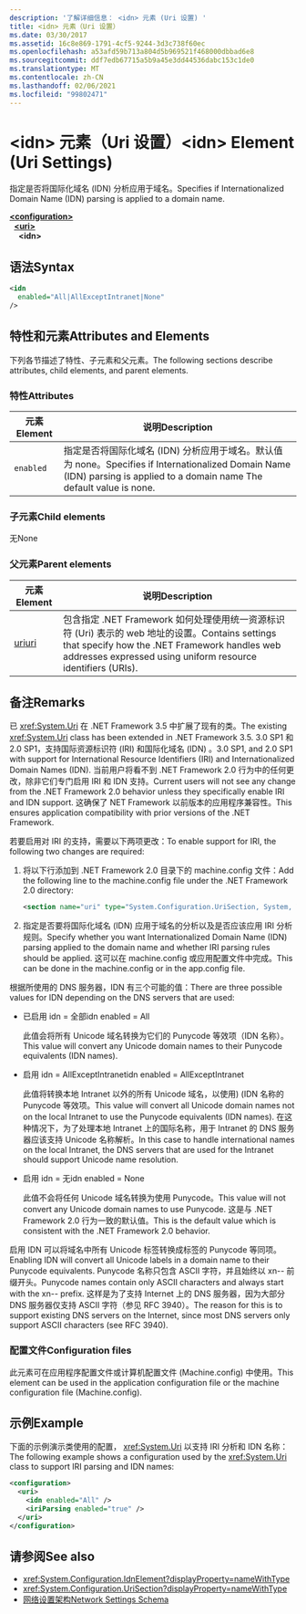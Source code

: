 ```yaml
---
description: '了解详细信息： <idn> 元素 (Uri 设置) '
title: <idn> 元素（Uri 设置）
ms.date: 03/30/2017
ms.assetid: 16c8e869-1791-4cf5-9244-3d3c738f60ec
ms.openlocfilehash: a53afd59b713a804d5b969521f468000dbbad6e8
ms.sourcegitcommit: ddf7edb67715a5b9a45e3dd44536dabc153c1de0
ms.translationtype: MT
ms.contentlocale: zh-CN
ms.lasthandoff: 02/06/2021
ms.locfileid: "99802471"
---
```

# <a name="idn-element-uri-settings"></a><span data-ttu-id="ba753-103">\<idn> 元素（Uri 设置）</span><span class="sxs-lookup"><span data-stu-id="ba753-103">\<idn> Element (Uri Settings)</span></span>

<span data-ttu-id="ba753-104">指定是否将国际化域名 (IDN) 分析应用于域名。</span><span class="sxs-lookup"><span data-stu-id="ba753-104">Specifies if Internationalized Domain Name (IDN) parsing is applied to a domain name.</span></span>
  
[**\<configuration>**](../configuration-element.md)  
&nbsp;&nbsp;[**\<uri>**](uri-element-uri-settings.md)  
&nbsp;&nbsp;&nbsp;&nbsp;**\<idn>**  
  
## <a name="syntax"></a><span data-ttu-id="ba753-105">语法</span><span class="sxs-lookup"><span data-stu-id="ba753-105">Syntax</span></span>  
  
```xml
<idn
  enabled="All|AllExceptIntranet|None"
/>  
```  
  
## <a name="attributes-and-elements"></a><span data-ttu-id="ba753-106">特性和元素</span><span class="sxs-lookup"><span data-stu-id="ba753-106">Attributes and Elements</span></span>  

 <span data-ttu-id="ba753-107">下列各节描述了特性、子元素和父元素。</span><span class="sxs-lookup"><span data-stu-id="ba753-107">The following sections describe attributes, child elements, and parent elements.</span></span>  
  
### <a name="attributes"></a><span data-ttu-id="ba753-108">特性</span><span class="sxs-lookup"><span data-stu-id="ba753-108">Attributes</span></span>  

|<span data-ttu-id="ba753-109">**元素**</span><span class="sxs-lookup"><span data-stu-id="ba753-109">**Element**</span></span>|<span data-ttu-id="ba753-110">**说明**</span><span class="sxs-lookup"><span data-stu-id="ba753-110">**Description**</span></span>|  
|-----------------|---------------------|  
|`enabled`|<span data-ttu-id="ba753-111">指定是否将国际化域名 (IDN) 分析应用于域名。默认值为 none。</span><span class="sxs-lookup"><span data-stu-id="ba753-111">Specifies if Internationalized Domain Name (IDN) parsing is applied to a domain name The default value is none.</span></span>|  

### <a name="child-elements"></a><span data-ttu-id="ba753-112">子元素</span><span class="sxs-lookup"><span data-stu-id="ba753-112">Child elements</span></span>

<span data-ttu-id="ba753-113">无</span><span class="sxs-lookup"><span data-stu-id="ba753-113">None</span></span>
  
### <a name="parent-elements"></a><span data-ttu-id="ba753-114">父元素</span><span class="sxs-lookup"><span data-stu-id="ba753-114">Parent elements</span></span>

|<span data-ttu-id="ba753-115">**元素**</span><span class="sxs-lookup"><span data-stu-id="ba753-115">**Element**</span></span>|<span data-ttu-id="ba753-116">**说明**</span><span class="sxs-lookup"><span data-stu-id="ba753-116">**Description**</span></span>|  
|-----------------|---------------------|  
|[<span data-ttu-id="ba753-117">uri</span><span class="sxs-lookup"><span data-stu-id="ba753-117">uri</span></span>](uri-element-uri-settings.md)|<span data-ttu-id="ba753-118">包含指定 .NET Framework 如何处理使用统一资源标识符 (Uri) 表示的 web 地址的设置。</span><span class="sxs-lookup"><span data-stu-id="ba753-118">Contains settings that specify how the .NET Framework handles web addresses expressed using uniform resource identifiers (URIs).</span></span>|  

## <a name="remarks"></a><span data-ttu-id="ba753-119">备注</span><span class="sxs-lookup"><span data-stu-id="ba753-119">Remarks</span></span>

<span data-ttu-id="ba753-120">已 <xref:System.Uri> 在 .NET Framework 3.5 中扩展了现有的类。</span><span class="sxs-lookup"><span data-stu-id="ba753-120">The existing <xref:System.Uri> class has been extended in .NET Framework 3.5.</span></span> <span data-ttu-id="ba753-121">3.0 SP1 和 2.0 SP1，支持国际资源标识符 (IRI) 和国际化域名 (IDN) 。</span><span class="sxs-lookup"><span data-stu-id="ba753-121">3.0 SP1, and 2.0 SP1 with support for International Resource Identifiers (IRI) and Internationalized Domain Names (IDN).</span></span> <span data-ttu-id="ba753-122">当前用户将看不到 .NET Framework 2.0 行为中的任何更改，除非它们专门启用 IRI 和 IDN 支持。</span><span class="sxs-lookup"><span data-stu-id="ba753-122">Current users will not see any change from the .NET Framework 2.0 behavior unless they specifically enable IRI and IDN support.</span></span> <span data-ttu-id="ba753-123">这确保了 NET Framework 以前版本的应用程序兼容性。</span><span class="sxs-lookup"><span data-stu-id="ba753-123">This ensures application compatibility with prior versions of the .NET Framework.</span></span>

<span data-ttu-id="ba753-124">若要启用对 IRI 的支持，需要以下两项更改：</span><span class="sxs-lookup"><span data-stu-id="ba753-124">To enable support for IRI, the following two changes are required:</span></span>

1. <span data-ttu-id="ba753-125">将以下行添加到 .NET Framework 2.0 目录下的 machine.config 文件：</span><span class="sxs-lookup"><span data-stu-id="ba753-125">Add the following line to the machine.config file under the .NET Framework 2.0 directory:</span></span>
  
    ```xml  
    <section name="uri" type="System.Configuration.UriSection, System, Version=2.0.0.0, Culture=neutral, PublicKeyToken=b77a5c561934e089" />  
    ```  
  
2. <span data-ttu-id="ba753-126">指定是否要将国际化域名 (IDN) 应用于域名的分析以及是否应该应用 IRI 分析规则。</span><span class="sxs-lookup"><span data-stu-id="ba753-126">Specify whether you want Internationalized Domain Name (IDN) parsing applied to the domain name and whether IRI parsing rules should be applied.</span></span> <span data-ttu-id="ba753-127">这可以在 machine.config 或应用配置文件中完成。</span><span class="sxs-lookup"><span data-stu-id="ba753-127">This can be done in the machine.config or in the app.config file.</span></span>

 <span data-ttu-id="ba753-128">根据所使用的 DNS 服务器，IDN 有三个可能的值：</span><span class="sxs-lookup"><span data-stu-id="ba753-128">There are three possible values for IDN depending on the DNS servers that are used:</span></span>

- <span data-ttu-id="ba753-129">已启用 idn = 全部</span><span class="sxs-lookup"><span data-stu-id="ba753-129">idn enabled = All</span></span>  

     <span data-ttu-id="ba753-130">此值会将所有 Unicode 域名转换为它们的 Punycode 等效项（IDN 名称）。</span><span class="sxs-lookup"><span data-stu-id="ba753-130">This value will convert any Unicode domain names to their Punycode equivalents (IDN names).</span></span>

- <span data-ttu-id="ba753-131">启用 idn = AllExceptIntranet</span><span class="sxs-lookup"><span data-stu-id="ba753-131">idn enabled = AllExceptIntranet</span></span>

     <span data-ttu-id="ba753-132">此值将转换本地 Intranet 以外的所有 Unicode 域名，以使用)  (IDN 名称的 Punycode 等效项。</span><span class="sxs-lookup"><span data-stu-id="ba753-132">This value will convert all Unicode domain names not on the local Intranet to use the Punycode equivalents (IDN names).</span></span> <span data-ttu-id="ba753-133">在这种情况下，为了处理本地 Intranet 上的国际名称，用于 Intranet 的 DNS 服务器应该支持 Unicode 名称解析。</span><span class="sxs-lookup"><span data-stu-id="ba753-133">In this case to handle international names on the local Intranet, the DNS servers that are used for the Intranet should support Unicode name resolution.</span></span>

- <span data-ttu-id="ba753-134">启用 idn = 无</span><span class="sxs-lookup"><span data-stu-id="ba753-134">idn enabled = None</span></span>

     <span data-ttu-id="ba753-135">此值不会将任何 Unicode 域名转换为使用 Punycode。</span><span class="sxs-lookup"><span data-stu-id="ba753-135">This value will not convert any Unicode domain names to use Punycode.</span></span> <span data-ttu-id="ba753-136">这是与 .NET Framework 2.0 行为一致的默认值。</span><span class="sxs-lookup"><span data-stu-id="ba753-136">This is the default value which is consistent with the .NET Framework 2.0 behavior.</span></span>

 <span data-ttu-id="ba753-137">启用 IDN 可以将域名中所有 Unicode 标签转换成标签的 Punycode 等同项。</span><span class="sxs-lookup"><span data-stu-id="ba753-137">Enabling IDN will convert all Unicode labels in a domain name to their Punycode equivalents.</span></span> <span data-ttu-id="ba753-138">Punycode 名称只包含 ASCII 字符，并且始终以 xn-- 前缀开头。</span><span class="sxs-lookup"><span data-stu-id="ba753-138">Punycode names contain only ASCII characters and always start with the xn-- prefix.</span></span> <span data-ttu-id="ba753-139">这样是为了支持 Internet 上的 DNS 服务器，因为大部分 DNS 服务器仅支持 ASCII 字符（参见 RFC 3940）。</span><span class="sxs-lookup"><span data-stu-id="ba753-139">The reason for this is to support existing DNS servers on the Internet, since most DNS servers only support ASCII characters (see RFC 3940).</span></span>

### <a name="configuration-files"></a><span data-ttu-id="ba753-140">配置文件</span><span class="sxs-lookup"><span data-stu-id="ba753-140">Configuration files</span></span>

<span data-ttu-id="ba753-141">此元素可在应用程序配置文件或计算机配置文件 (Machine.config) 中使用。</span><span class="sxs-lookup"><span data-stu-id="ba753-141">This element can be used in the application configuration file or the machine configuration file (Machine.config).</span></span>

## <a name="example"></a><span data-ttu-id="ba753-142">示例</span><span class="sxs-lookup"><span data-stu-id="ba753-142">Example</span></span>

<span data-ttu-id="ba753-143">下面的示例演示类使用的配置， <xref:System.Uri> 以支持 IRI 分析和 IDN 名称：</span><span class="sxs-lookup"><span data-stu-id="ba753-143">The following example shows a configuration used by the <xref:System.Uri> class to support IRI parsing and IDN names:</span></span>

```xml
<configuration>
  <uri>
    <idn enabled="All" />
    <iriParsing enabled="true" />
  </uri>
</configuration>
```

## <a name="see-also"></a><span data-ttu-id="ba753-144">请参阅</span><span class="sxs-lookup"><span data-stu-id="ba753-144">See also</span></span>

- <xref:System.Configuration.IdnElement?displayProperty=nameWithType>
- <xref:System.Configuration.UriSection?displayProperty=nameWithType>
- [<span data-ttu-id="ba753-145">网络设置架构</span><span class="sxs-lookup"><span data-stu-id="ba753-145">Network Settings Schema</span></span>](index.md)

